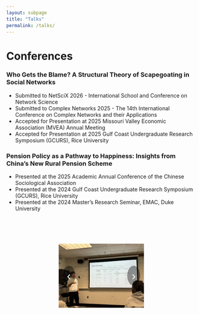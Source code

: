 ```yaml
---
layout: subpage
title: "Talks"
permalink: /talks/
---
```


# Conferences
### Who Gets the Blame? A Structural Theory of Scapegoating in Social Networks
- Submitted to NetSciX 2026 - International School and Conference on Network Science
- Submitted to Complex Networks 2025 - The 14th International Conference on Complex Networks and their Applications
- Accepted for Presentation at 2025 Missouri Valley Economic Association (MVEA) Annual Meeting
- Accepted for Presentation at 2025 Gulf Coast Undergraduate Research Symposium (GCURS), Rice University  


### Pension Policy as a Pathway to Happiness: Insights from China’s New Rural Pension Scheme  
- Presented at the 2025 Academic Annual Conference of the Chinese Sociological Association
- Presented at the 2024 Gulf Coast Undergraduate Research Symposium (GCURS), Rice University  
- Presented at the 2024 Master’s Research Seminar, EMAC, Duke University  

<div class="photo-slider">
  <div class="track">
    <img src="/files/talks/Pre1.jpg" alt="talks photo 1">
    <img src="/files/talks/Pre4.jpg" alt="talks photo 3">
    <img src="/files/talks/Pre2.jpg" alt="talks photo 2">
    <img src="/files/talks/Pre5.jpg" alt="talks photo 4">
  </div>

  <!-- 左右箭头 -->
  <button class="arrow left"
          onclick="this.parentElement.querySelector('.track').scrollBy({left:-500,behavior:'smooth'})">‹</button>
  <button class="arrow right"
          onclick="this.parentElement.querySelector('.track').scrollBy({left:500,behavior:'smooth'})">›</button>
</div>

<style>
  /* 容器：与 volunteer teaching 保持一致（可按需再调） */
  .photo-slider{ 
    position: relative; 
    max-width: 45%;      /* 整体宽度 */
    margin: 20px auto; 
  }

  .photo-slider .track{
    display: flex;
    overflow-x: auto;
    scroll-behavior: smooth;
    scroll-snap-type: x mandatory;
    -webkit-overflow-scrolling: touch;
    align-items: center;
    gap: 10px;
  }
  /* 隐藏原生滚动条（可选） */
  .photo-slider .track::-webkit-scrollbar{ display:none; }
  .photo-slider .track{ -ms-overflow-style:none; scrollbar-width:none; }

  .photo-slider img{
    flex: 0 0 auto;
    height: 300px;       /* 单张图高度 */
    width: auto;
    max-width: 100%;
    object-fit: contain; /* 保持比例不裁切 */
    border-radius: 6px;
    user-select: none;
    scroll-snap-align: center;
  }

  .photo-slider .arrow{
    position: absolute;
    top: 50%;
    transform: translateY(-50%);
    font-size: 2rem;
    background: rgba(0,0,0,.4);
    color: #fff;
    border: none;
    border-radius: 50%;
    padding: 8px 12px;
    cursor: pointer;
    z-index: 10;
    user-select: none;
  }
  .photo-slider .arrow.left{  left: 10px; }
  .photo-slider .arrow.right{ right: 10px; }

  /* 移动端 */
  @media (max-width:768px){
    .photo-slider{ max-width: 80%; }
    .photo-slider img{ height: 200px; }
  }
</style>
